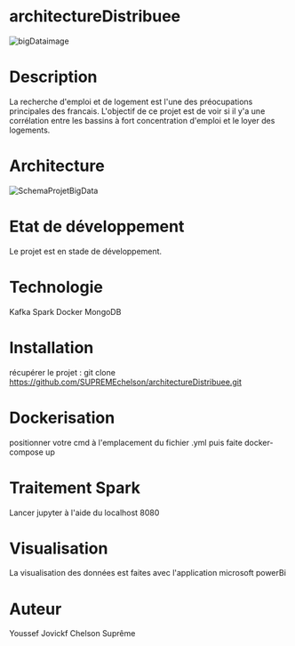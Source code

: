 # architectureDistribuee
![bigDataimage](https://user-images.githubusercontent.com/43779857/202323288-ec72d648-30ab-425e-b9b4-aadce2242500.jpg)

# Description
La recherche d'emploi et de logement est l'une des préocupations principales des francais. L'objectif de ce projet est de voir si il y'a une corrélation entre les bassins à fort concentration d'emploi et le loyer des logements. 

# Architecture

![SchemaProjetBigData](https://user-images.githubusercontent.com/43779857/202323405-14ed0ecb-ed66-4882-a7c9-b6fcfca8e287.jpg)

# Etat de développement
Le projet est en stade de développement.

# Technologie
Kafka
Spark
Docker
MongoDB

# Installation

récupérer le projet :
git clone https://github.com/SUPREMEchelson/architectureDistribuee.git

# Dockerisation
positionner votre cmd à l'emplacement du fichier .yml puis faite docker-compose up

# Traitement Spark
Lancer jupyter à l'aide du localhost 8080 

# Visualisation

La visualisation des données est faites avec l'application microsoft powerBi

# Auteur

Youssef
Jovickf
Chelson Suprême
